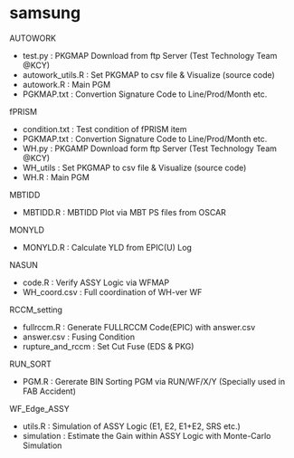 # samsung

AUTOWORK
  - test.py : PKGMAP Download from ftp Server (Test Technology Team @KCY)
  - autowork_utils.R : Set PKGMAP to csv file & Visualize (source code)
  - autowork.R : Main PGM
  - PGKMAP.txt : Convertion Signature Code to Line/Prod/Month etc.

fPRISM
  - condition.txt : Test condition of fPRISM item
  - PGKMAP.txt : Convertion Signature Code to Line/Prod/Month etc.
  - WH.py : PKGAMP Download form ftp Server (Test Technology Team @KCY)
  - WH_utils : Set PKGMAP to csv file & Visualize (source code)
  - WH.R : Main PGM

MBTIDD
  - MBTIDD.R : MBTIDD Plot via MBT PS files from OSCAR

MONYLD
  - MONYLD.R : Calculate YLD from EPIC(U) Log
 
 NASUN
  - code.R : Verify ASSY Logic via WFMAP
  - WH_coord.csv : Full coordination of WH-ver WF

RCCM_setting 
  - fullrccm.R : Generate FULLRCCM Code(EPIC) with answer.csv
  - answer.csv : Fusing Condition
  - rupture_and_rccm : Set Cut Fuse (EDS & PKG)

RUN_SORT
  - PGM.R : Gererate BIN Sorting PGM via RUN/WF/X/Y (Specially used in FAB Accident)

WF_Edge_ASSY
  - utils.R : Simulation of ASSY Logic (E1, E2, E1+E2, SRS etc.)
  - simulation : Estimate the Gain within ASSY Logic with Monte-Carlo Simulation
